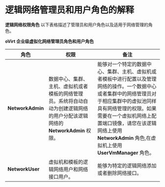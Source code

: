 # 逻辑网络管理员和用户角色的解释

**逻辑网络权限角色**
以下表格描述了管理员和用户角色以及适用于网络管理的角色。

**oVirt 企业级虚拟化网络管理员角色和用户角色**

|角色|权限|备注|
|----|----|----|
|**NetworkAdmin**|数据中心、集群、主机、虚拟机或者模板的网络管理员。系统将自动自动为创建逻辑网络的用户分配该逻辑网络的 **NetworkAdmin** 权限。|能够对一个特定的数据中心、集群、主机、虚拟机或者模板中进行配置以及管理网络的操作。一个数据中心或者集群中的网络管理员对于相应集群中的虚拟池同样具有网络管理的权限。如果需要在一个虚拟机网络上配置端口镜像，请您在该逻辑网络上使用 **NetworkAdmin** 角色,在虚拟机上使用 **UserVmManager** 角色。|
|**NetworkUser**|虚拟机和模板的逻辑网络用户和网络接口用户。|能够为特定的逻辑网络添加或者删除网络接口。|

